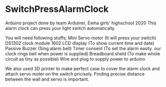# SwitchPressAlarmClock
Arduino project done by team Arduiner, Ewha girls' highschool 2020
This alarm clock can press your light switch automatically.

You will need following stuffs;
Mini Servo motor (It will press your switch)
DS1302 clock module
1602 LCD dlsplay (To show current time and date)
Passive Buzzer (Sing alarm bell)
Timer consent (To set the alarm easily. our clock rings bell when power is supplied)
Breadboard sheld (To make whole circuit as tiny as possible)
Wire and plug to supply power to arduino

We also used 3D printer to make perfect case to cover the alarm clock and attach servo moter on the switch pricisely.
Finding precise distance between the wall and servo is important.
